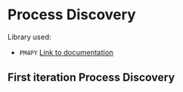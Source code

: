 # Process Discovery
Library used:

 * `PM4PY` [Link to documentation](https://pm4py.fit.fraunhofer.de/static/assets/api/2.7.8/getting_started.html# "Pm4py Getting Started")

## First iteration Process Discovery


